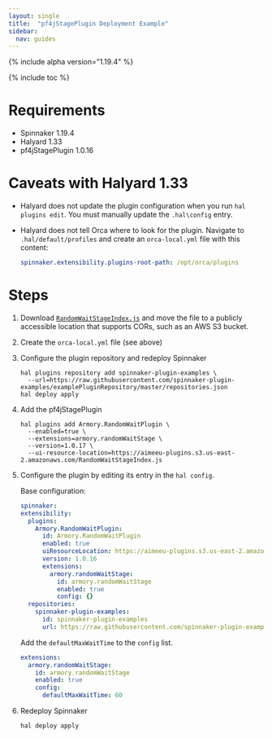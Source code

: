 ```yaml
---
layout: single
title:  "pf4jStagePlugin Deployment Example"
sidebar:
  nav: guides
---
```


{% include alpha version="1.19.4" %}

{% include toc %}

# Requirements
* Spinnaker 1.19.4
* Halyard 1.33
* pf4jStagePlugin 1.0.16

# Caveats with Halyard 1.33

* Halyard does not update the plugin configuration when you run `hal plugins edit`. You must manually update the `.hal\config` entry.
* Halyard does not tell Orca where to look for the plugin. Navigate to `.hal/default/profiles` and create an `orca-local.yml` file with this content:

	```yaml
    spinnaker.extensibility.plugins-root-path: /opt/orca/plugins
	```

# Steps

1. Download  [`RandomWaitStageIndex.js`](https://github.com/spinnaker-plugin-examples/pf4jStagePlugin/releases/download/v1.0.16/RandomWaitStageIndex.js) and move the file to a publicly accessible location that supports CORs, such as an AWS S3 bucket.

1. Create the `orca-local.yml` file (see above)

1. Configure the plugin repository and redeploy Spinnaker

	```shell
	hal plugins repository add spinnaker-plugin-examples \
	  --url=https://raw.githubusercontent.com/spinnaker-plugin-examples/examplePluginRepository/master/repositories.json
	hal deploy apply
	```

1. Add the pf4jStagePlugin

	```shell
	hal plugins add Armory.RandomWaitPlugin \
	  --enabled=true \
	  --extensions=armory.randomWaitStage \
	  --version=1.0.17 \
	  --ui-resource-location=https://aimeeu-plugins.s3.us-east-2.amazonaws.com/RandomWaitStageIndex.js
	```

1. Configure the plugin by editing its entry in the `hal config`.

	Base configuration:

	```yaml
   spinnaker:
    extensibility:
      plugins:
        Armory.RandomWaitPlugin:
          id: Armory.RandomWaitPlugin
          enabled: true
          uiResourceLocation: https://aimeeu-plugins.s3.us-east-2.amazonaws.com/RandomWaitStageIndex.js
          version: 1.0.16
          extensions:
            armory.randomWaitStage:
              id: armory.randomWaitStage
              enabled: true
              config: {}
      repositories:
        spinnaker-plugin-examples:
          id: spinnaker-plugin-examples
          url: https://raw.githubusercontent.com/spinnaker-plugin-examples/examplePluginRepository/master/repositories.json
	```

	Add the `defaultMaxWaitTime` to the `config` list.

	```yaml
    extensions:
      armory.randomWaitStage:
        id: armory.randomWaitStage
        enabled: true
        config:
          defaultMaxWaitTime: 60
	```


1. Redeploy Spinnaker

	```shell
	hal deploy apply
	```

